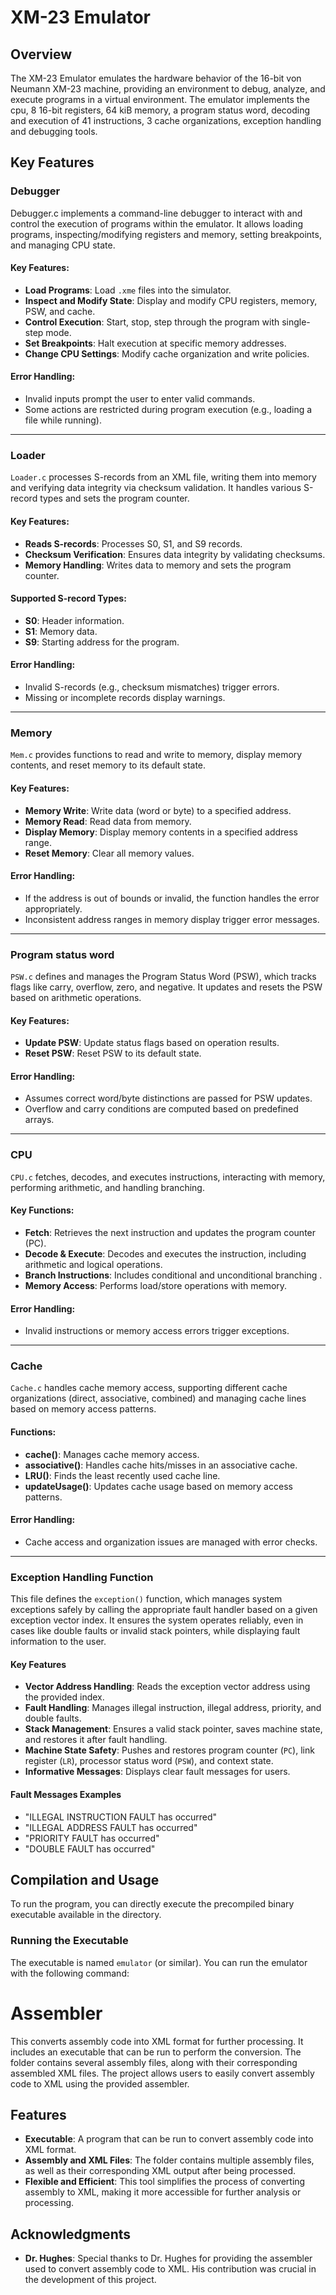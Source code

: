 # XM-23 Emulator

## Overview
The XM-23 Emulator emulates the hardware behavior of the 16-bit von Neumann XM-23 machine, providing an environment 
to debug, analyze, and execute programs in a virtual environment. The emulator implements the cpu, 8 16-bit registers, 
64 kiB memory, a program status word, decoding and execution of 41 instructions, 3 cache organizations, exception 
handling and debugging tools.

## Key Features

### Debugger

Debugger.c implements a command-line debugger to interact with and control the execution of programs within the emulator. 
It allows loading programs, inspecting/modifying registers and memory, setting breakpoints, and managing CPU state.

#### Key Features:
- **Load Programs**: Load `.xme` files into the simulator.
- **Inspect and Modify State**: Display and modify CPU registers, memory, PSW, and cache.
- **Control Execution**: Start, stop, step through the program with single-step mode.
- **Set Breakpoints**: Halt execution at specific memory addresses.
- **Change CPU Settings**: Modify cache organization and write policies.

#### Error Handling:
- Invalid inputs prompt the user to enter valid commands.
- Some actions are restricted during program execution (e.g., loading a file while running).

---

### Loader

`Loader.c` processes S-records from an XML file, writing them into memory and verifying data integrity via checksum 
validation. It handles various S-record types and sets the program counter.

#### Key Features:
- **Reads S-records**: Processes S0, S1, and S9 records.
- **Checksum Verification**: Ensures data integrity by validating checksums.
- **Memory Handling**: Writes data to memory and sets the program counter.

#### Supported S-record Types:
- **S0**: Header information.
- **S1**: Memory data.
- **S9**: Starting address for the program.

#### Error Handling:
- Invalid S-records (e.g., checksum mismatches) trigger errors.
- Missing or incomplete records display warnings.

---

### Memory

`Mem.c` provides functions to read and write to memory, display memory contents, and reset memory to its default state.

#### Key Features:
- **Memory Write**: Write data (word or byte) to a specified address.
- **Memory Read**: Read data from memory.
- **Display Memory**: Display memory contents in a specified address range.
- **Reset Memory**: Clear all memory values.

#### Error Handling:
- If the address is out of bounds or invalid, the function handles the error appropriately.
- Inconsistent address ranges in memory display trigger error messages.

---

### Program status word

`PSW.c` defines and manages the Program Status Word (PSW), which tracks flags like carry, overflow, zero, and negative. 
It updates and resets the PSW based on arithmetic operations.

#### Key Features:
- **Update PSW**: Update status flags based on operation results.
- **Reset PSW**: Reset PSW to its default state.

#### Error Handling:
- Assumes correct word/byte distinctions are passed for PSW updates.
- Overflow and carry conditions are computed based on predefined arrays.

---

### CPU
  
`CPU.c` fetches, decodes, and executes instructions, interacting with memory, performing arithmetic, and 
handling branching.

#### Key Functions:
- **Fetch**: Retrieves the next instruction and updates the program counter (PC).
- **Decode & Execute**: Decodes and executes the instruction, including arithmetic and logical operations.
- **Branch Instructions**: Includes conditional and unconditional branching .
- **Memory Access**: Performs load/store operations with memory.

#### Error Handling:
- Invalid instructions or memory access errors trigger exceptions.

---

### Cache

`Cache.c` handles cache memory access, supporting different cache organizations (direct, associative, combined) 
and managing cache lines based on memory access patterns.

#### Functions:
- **cache()**: Manages cache memory access.
- **associative()**: Handles cache hits/misses in an associative cache.
- **LRU()**: Finds the least recently used cache line.
- **updateUsage()**: Updates cache usage based on memory access patterns.

#### Error Handling:
- Cache access and organization issues are managed with error checks.

---

### Exception Handling Function  

This file defines the `exception()` function, which manages system exceptions safely by calling the appropriate 
fault handler based on a given exception vector index. It ensures the system operates reliably, even in cases 
like double faults or invalid stack pointers, while displaying fault information to the user.  

#### Key Features  
- **Vector Address Handling**: Reads the exception vector address using the provided index.  
- **Fault Handling**: Manages illegal instruction, illegal address, priority, and double faults.  
- **Stack Management**: Ensures a valid stack pointer, saves machine state, and restores it after fault handling.  
- **Machine State Safety**: Pushes and restores program counter (`PC`), link register (`LR`), processor status word (`PSW`), and context state.  
- **Informative Messages**: Displays clear fault messages for users.  

#### Fault Messages Examples  
- "ILLEGAL INSTRUCTION FAULT has occurred"  
- "ILLEGAL ADDRESS FAULT has occurred"  
- "PRIORITY FAULT has occurred"  
- "DOUBLE FAULT has occurred"  

## Compilation and Usage

To run the program, you can directly execute the precompiled binary executable available in the directory.

### Running the Executable
The executable is named `emulator` (or similar). You can run the emulator with the following command:

# Assembler

This converts assembly code into XML format for further processing. It includes 
an executable that can be run to perform the conversion. The folder contains several assembly files, along with 
their corresponding assembled XML files. The project allows users to easily convert assembly code to XML using 
the provided assembler.

## Features
- **Executable**: A program that can be run to convert assembly code into XML format.
- **Assembly and XML Files**: The folder contains multiple assembly files, as well as their corresponding XML
  output after being processed.
- **Flexible and Efficient**: This tool simplifies the process of converting assembly to XML, making it more
  accessible for further analysis or processing.

## Acknowledgments
- **Dr. Hughes**: Special thanks to Dr. Hughes for providing the assembler used to convert assembly code to XML. His contribution was crucial in the development of this project.
